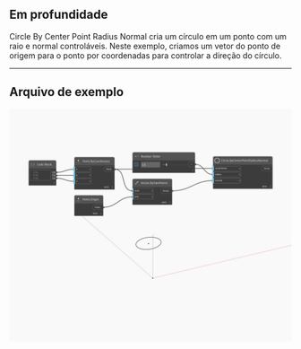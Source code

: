 ## Em profundidade
Circle By Center Point Radius Normal cria um círculo em um ponto com um raio e normal controláveis. Neste exemplo, criamos um vetor do ponto de origem para o ponto por coordenadas para controlar a direção do círculo.
___
## Arquivo de exemplo

![ByCenterPointRadiusNormal](./Autodesk.DesignScript.Geometry.Circle.ByCenterPointRadiusNormal_img.jpg)


